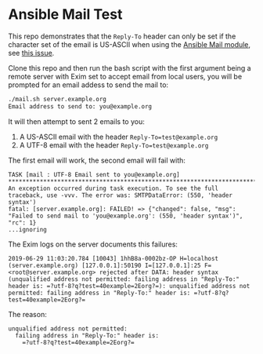 # Ansible Mail Test

This repo demonstrates that the `Reply-To` header can only be set if the character set of the email is US-ASCII when using the [Ansible Mail module](https://docs.ansible.com/ansible/latest/modules/mail_module.html), see [this issue](https://github.com/ansible/ansible/issues/58543).

Clone this repo and then run the bash script with the first argument being a remote server with Exim set to accept email from local users, you will be prompted for an email addess to send the mail to:

```bash
./mail.sh server.example.org
Email address to send to: you@example.org
```

It will then attempt to sent 2 emails to you:

1. A US-ASCII email with the header `Reply-To=test@example.org`
3. A UTF-8 email with the header `Reply-To=test@example.org`

The first email will work, the second email will fail with:

```
TASK [mail : UTF-8 Email sent to you@example.org] ******************************************************************************************************
An exception occurred during task execution. To see the full traceback, use -vvv. The error was: SMTPDataError: (550, 'header syntax')
fatal: [server.example.org]: FAILED! => {"changed": false, "msg": "Failed to send mail to 'you@example.org': (550, 'header syntax')", "rc": 1}
...ignoring

```

The Exim logs on the server documents this failures:

```
2019-06-29 11:03:20.784 [10043] 1hhB8a-0002bz-OP H=localhost (server.example.org) [127.0.0.1]:50190 I=[127.0.0.1]:25 F=<root@server.example.org> rejected after DATA: header syntax (unqualified address not permitted: failing address in "Reply-To:" header is: =?utf-8?q?test=40example=2Eorg?=): unqualified address not permitted: failing address in "Reply-To:" header is: =?utf-8?q?test=40example=2Eorg?=
```

The reason:

```
unqualified address not permitted:
  failing address in "Reply-To:" header is:
    =?utf-8?q?test=40example=2Eorg?=
```  
